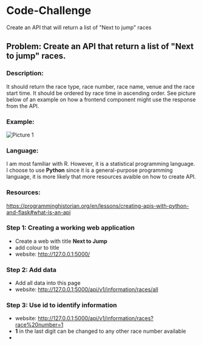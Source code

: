 # Code-Challenge
Create an API that will return a list of "Next to jump" races

## Problem: Create an API that return a list of "Next to jump" races.

### Description: 
It should return the race type, race number, race name, venue and the race start time. It should be ordered by race time in ascending order. See picture below of an example on how a frontend component might use the response from the API. 

### Example: 
![Picture 1](https://user-images.githubusercontent.com/53075473/103631752-7ebe7880-4f97-11eb-8c0a-6c6d10144f83.png)

### Language: 
I am most familiar with R. However, it is a statistical programming language. I choose to use **Python** since it is a general-purpose programming language, it is more likely that more resources avaible on how to create API.

### Resources: 
https://programminghistorian.org/en/lessons/creating-apis-with-python-and-flask#what-is-an-api

### Step 1: Creating a working web application

- Create a web with title **Next to Jump**
- add colour to title
- website: http://127.0.0.1:5000/

### Step 2: Add data
- Add all data into this page
- website: http://127.0.0.1:5000/api/v1/information/races/all

### Step 3: Use id to identify information
- website: http://127.0.0.1:5000/api/v1/information/races?race%20number=1
- **1** in the last digit can be changed to any other race number available
- 
